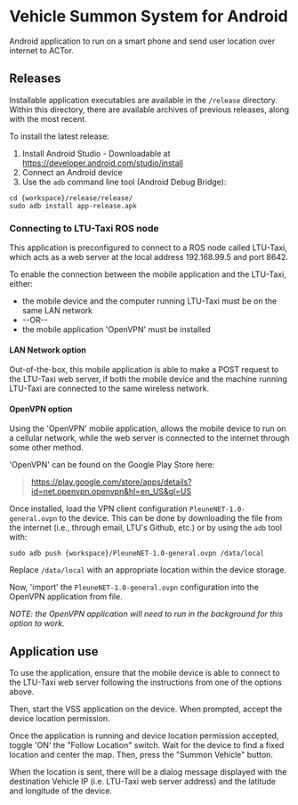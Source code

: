 # Vehicle Summon System for Android
Android application to run on a smart phone and send user location over internet to ACTor.

## Releases
Installable application executables are available in the `/release` directory. Within this directory, there are available archives of previous releases, along with the most recent.

To install the latest release:
1. Install Android Studio - Downloadable at https://developer.android.com/studio/install
2. Connect an Android device
3. Use the `adb` command line tool (Android Debug Bridge):
```
cd {workspace}/release/release/
sudo adb install app-release.apk
```

### Connecting to LTU-Taxi ROS node
This application is preconfigured to connect to a ROS node called LTU-Taxi, which acts as a web server at the local address 192.168.99.5 and port 8642.

To enable the connection between the mobile application and the LTU-Taxi, either:
* the mobile device and the computer running LTU-Taxi must be on the same LAN network
* --OR--
* the mobile application 'OpenVPN' must be installed

#### LAN Network option

Out-of-the-box, this mobile application is able to make a POST request to the LTU-Taxi web server, if both the mobile device and the machine running LTU-Taxi are connected to the same wireless network.

#### OpenVPN option

Using the 'OpenVPN' mobile application, allows the mobile device to run on a cellular network, while the web server is connected to the internet through some other method.

'OpenVPN' can be found on the Google Play Store here:
> https://play.google.com/store/apps/details?id=net.openvpn.openvpn&hl=en_US&gl=US

Once installed, load the VPN client configuration `PleuneNET-1.0-general.ovpn` to the device. This can be done by downloading the file from the internet (i.e., through email, LTU's Github, etc.) or by using the `adb` tool with:
```
sudo adb push {workspace}/PleuneNET-1.0-general.ovpn /data/local
```
Replace `/data/local` with an appropriate location within the device storage.

Now, 'import' the `PleuneNET-1.0-general.ovpn` configuration into the OpenVPN application from file.

_NOTE: the OpenVPN application will need to run in the background for this option to work._

## Application use

To use the application, ensure that the mobile device is able to connect to the LTU-Taxi web server following the instructions from one of the options above.

Then, start the VSS application on the device. When prompted, accept the device location permission.

Once the application is running and device location permission accepted, toggle 'ON' the "Follow Location" switch. Wait for the device to find a fixed location and center the map. Then, press the "Summon Vehicle" button.

When the location is sent, there will be a dialog message displayed with the destination Vehicle IP (i.e. LTU-Taxi web server address) and the latitude and longitude of the device.